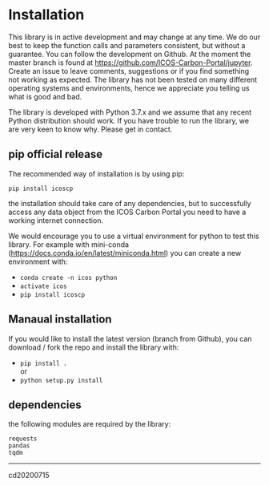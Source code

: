 # Installation


This library is in active development and may change at any time. We do our best to keep the function calls and parameters consistent, but without a guarantee. You can follow the development on Github. At the moment the master branch is found at https://github.com/ICOS-Carbon-Portal/jupyter.  Create an issue to leave comments, suggestions or if you find something not working as expected. The library has not been tested on many different operating systems and environments, hence we appreciate you telling us what is good and bad. 

The library is developed with  Python 3.7.x and we assume that any recent Python distribution should work.
If you have trouble to run the library, we are very keen to know why. Please get in contact.

## pip official release

The recommended way of installation is by using pip:

	pip install icoscp
	
the installation should take care of any dependencies, but to successfully access any data object from the ICOS Carbon Portal you need to have a working internet connection.

We would encourage you to use a virtual environment for python to test this library.
For example with mini-conda (https://docs.conda.io/en/latest/miniconda.html) you can create a new environment with:

- `conda create -n icos python`
- `activate icos`
- `pip install icoscp`

## Manaual installation
If you would like to install the latest version (branch from Github), you can download / fork the repo and install the library with:

- `pip install .`
<br>or<br>
- `python setup.py install`


## dependencies
the following modules are required by the library:

	requests
	pandas
	tqdm
	

<hr>cd20200715